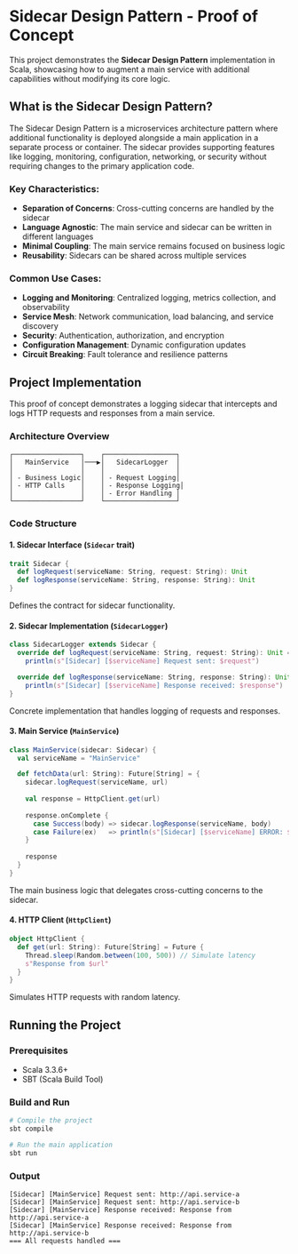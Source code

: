 # Sidecar Design Pattern - Proof of Concept

This project demonstrates the **Sidecar Design Pattern** implementation in Scala, showcasing how to augment a main service with additional capabilities without modifying its core logic.

## What is the Sidecar Design Pattern?

The Sidecar Design Pattern is a microservices architecture pattern where additional functionality is deployed alongside a main application in a separate process or container. The sidecar provides supporting features like logging, monitoring, configuration, networking, or security without requiring changes to the primary application code.

### Key Characteristics:

- **Separation of Concerns**: Cross-cutting concerns are handled by the sidecar
- **Language Agnostic**: The main service and sidecar can be written in different languages
- **Minimal Coupling**: The main service remains focused on business logic
- **Reusability**: Sidecars can be shared across multiple services

### Common Use Cases:

- **Logging and Monitoring**: Centralized logging, metrics collection, and observability
- **Service Mesh**: Network communication, load balancing, and service discovery
- **Security**: Authentication, authorization, and encryption
- **Configuration Management**: Dynamic configuration updates
- **Circuit Breaking**: Fault tolerance and resilience patterns

## Project Implementation

This proof of concept demonstrates a logging sidecar that intercepts and logs HTTP requests and responses from a main service.

### Architecture Overview

```
┌─────────────────┐    ┌──────────────────┐
│   MainService   │───▶│   SidecarLogger  │
│                 │    │                  │
│ - Business Logic│    │ - Request Logging│
│ - HTTP Calls    │    │ - Response Logging│
│                 │    │ - Error Handling │
└─────────────────┘    └──────────────────┘
```

### Code Structure

#### 1. Sidecar Interface (`Sidecar` trait)
```scala
trait Sidecar {
  def logRequest(serviceName: String, request: String): Unit
  def logResponse(serviceName: String, response: String): Unit
}
```
Defines the contract for sidecar functionality.

#### 2. Sidecar Implementation (`SidecarLogger`)
```scala
class SidecarLogger extends Sidecar {
  override def logRequest(serviceName: String, request: String): Unit =
    println(s"[Sidecar] [$serviceName] Request sent: $request")

  override def logResponse(serviceName: String, response: String): Unit =
    println(s"[Sidecar] [$serviceName] Response received: $response")
}
```
Concrete implementation that handles logging of requests and responses.

#### 3. Main Service (`MainService`)
```scala
class MainService(sidecar: Sidecar) {
  val serviceName = "MainService"

  def fetchData(url: String): Future[String] = {
    sidecar.logRequest(serviceName, url)
    
    val response = HttpClient.get(url)
    
    response.onComplete {
      case Success(body) => sidecar.logResponse(serviceName, body)
      case Failure(ex)   => println(s"[Sidecar] [$serviceName] ERROR: ${ex.getMessage}")
    }
    
    response
  }
}
```
The main business logic that delegates cross-cutting concerns to the sidecar.

#### 4. HTTP Client (`HttpClient`)
```scala
object HttpClient {
  def get(url: String): Future[String] = Future {
    Thread.sleep(Random.between(100, 500)) // Simulate latency
    s"Response from $url"
  }
}
```
Simulates HTTP requests with random latency.

## Running the Project

### Prerequisites
- Scala 3.3.6+
- SBT (Scala Build Tool)

### Build and Run
```bash
# Compile the project
sbt compile

# Run the main application
sbt run
```

### Output
```
[Sidecar] [MainService] Request sent: http://api.service-a
[Sidecar] [MainService] Request sent: http://api.service-b
[Sidecar] [MainService] Response received: Response from http://api.service-a
[Sidecar] [MainService] Response received: Response from http://api.service-b
=== All requests handled ===
```
